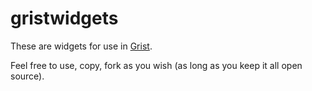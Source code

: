 # gristwidgets

These are widgets for use in [Grist](https://www.getgrist.com/).

Feel free to use, copy, fork as you wish (as long as you keep it all open source).
